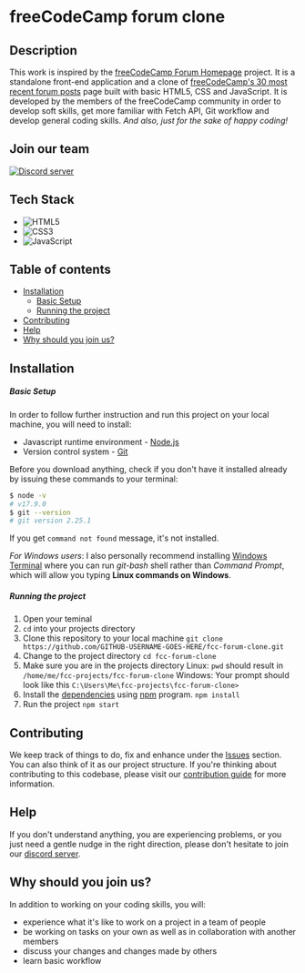 # freeCodeCamp forum clone<!-- omit in toc -->

## Description

This work is inspired by the [freeCodeCamp Forum Homepage](https://www.freecodecamp.org/learn/coding-interview-prep/take-home-projects/build-a-freecodecamp-forum-homepage) project. It is a standalone front-end application and a clone of [freeCodeCamp's 30 most recent forum posts](https://forum.freecodecamp.org/latest) page built with basic HTML5, CSS and JavaScript. It is developed by the members of the freeCodeCamp community in order to develop soft skills, get more familiar with Fetch API, Git workflow and develop general coding skills. _And also, just for the sake of happy coding!_

## Join our team

[![Discord server](https://user-images.githubusercontent.com/65303812/221849016-b67e6f6d-2510-4673-b6a4-7eacaf79942f.png)](https://discord.gg/mkvDfk55P2)

## Tech Stack

- ![HTML5](https://img.shields.io/badge/html5-%23E34F26.svg?style=for-the-badge&logo=html5&logoColor=white)
- ![CSS3](https://img.shields.io/badge/css3-%231572B6.svg?style=for-the-badge&logo=css3&logoColor=white)
- ![JavaScript](https://img.shields.io/badge/javascript-%23323330.svg?style=for-the-badge&logo=javascript&logoColor=%23F7DF1E)

## Table of contents<!-- omit in toc -->

- [Installation](#installation)
  - [Basic Setup](#basic-setup)
  - [Running the project](#running-the-project)
- [Contributing](#contributing)
- [Help](#help)
- [Why should you join us?](#why-should-you-join-us)

## Installation

##### Basic Setup

In order to follow further instruction and run this project on your local machine, you will need to install:

- Javascript runtime environment - [Node.js](https://nodejs.org/en/)
- Version control system - [Git](https://git-scm.com/downloads)

Before you download anything, check if you don't have it installed already by issuing these commands to your terminal:

```sh
$ node -v
# v17.9.0
$ git --version
# git version 2.25.1
```

If you get `command not found` message, it's not installed.

_For Windows users_: I also personally recommend installing [Windows Terminal](https://apps.microsoft.com/store/detail/windows-terminal/9N0DX20HK701?hl=en-us&gl=us) where you can run _git-bash_ shell rather than _Command Prompt_, which will allow you typing **Linux commands on Windows**.

##### Running the project

1. Open your teminal
1. `cd` into your projects directory
1. Clone this repository to your local machine `git clone https://github.com/GITHUB-USERNAME-GOES-HERE/fcc-forum-clone.git`
1. Change to the project directory `cd fcc-forum-clone`
1. Make sure you are in the projects directory
   Linux: `pwd` should result in `/home/me/fcc-projects/fcc-forum-clone`
   Windows: Your prompt should look like this `C:\Users\Me\fcc-projects\fcc-forum-clone>`
1. Install the [dependencies](https://www.quora.com/What-is-a-dependency-in-coding?share=1) using [npm](https://www.w3schools.com/whatis/whatis_npm.asp) program. `npm install`
1. Run the project `npm start`

## Contributing

We keep track of things to do, fix and enhance under the [Issues](https://github.com/jdwilkin4/fcc-forum-clone/issues) section. You can also think of it as our project structure.
If you're thinking about contributing to this codebase, please visit our [contribution guide](https://github.com/jdwilkin4/fcc-forum-clone/blob/main/CONTRIBUTING.md) for more information.

## Help

If you don't understand anything, you are experiencing problems, or you just need a gentle nudge in the right direction, please don't hesitate to join our [discord server](https://discord.gg/QvvUtaThAz).

## Why should you join us?

In addition to working on your coding skills, you will:

- experience what it's like to work on a project in a team of people
- be working on tasks on your own as well as in collaboration with another members
- discuss your changes and changes made by others
- learn basic workflow
